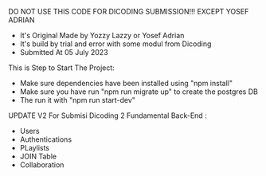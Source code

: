 DO NOT USE THIS CODE FOR DICODING SUBMISSION!!! EXCEPT YOSEF ADRIAN

- It's Original Made by Yozzy Lazzy or Yosef Adrian
- It's build by trial and error with some modul from Dicoding
- Submitted At 05 July 2023

This is Step to Start The Project:

- Make sure dependencies have been installed using "npm install"
- Make sure you have run "npm run migrate up" to create the postgres DB
- The run it with "npm run start-dev"

UPDATE V2 For Submisi Dicoding 2 Fundamental Back-End :

- Users
- Authentications
- PLaylists
- JOIN Table
- Collaboration
